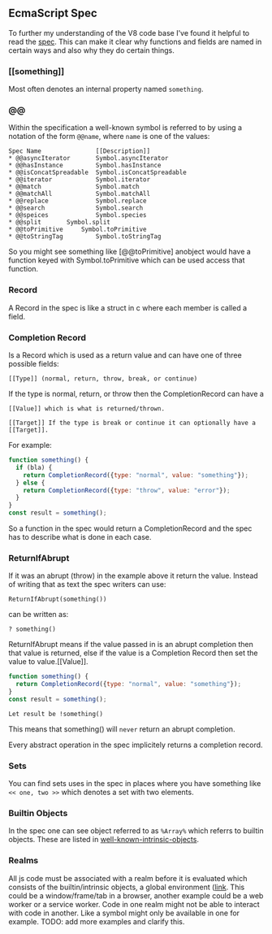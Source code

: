 ## EcmaScript Spec
To further my understanding of the V8 code base I've found it helpful to
read the [spec](https://tc39.es/ecma262/). This can make it clear why functions
and fields are named in certain ways and also why they do certain things.

### [[something]]
Most often denotes an internal property named `something`.

### @@
Within the specification a well-known symbol is referred to by using a notation
of the form `@@name`, where `name` is one of the values:
```
Spec Name               [[Description]]
* @@asyncIterator       Symbol.asyncIterator
* @@hasInstance         Symbol.hasInstance
* @@isConcatSpreadable  Symbol.isConcatSpreadable
* @@iterator            Symbol.iterator
* @@match               Symbol.match
* @@matchAll            Symbol.matchAll
* @@replace             Symbol.replace
* @@search              Symbol.search
* @@speices             Symbol.species
* @@split		Symbol.split
* @@toPrimitive		Symbol.toPrimitive
* @@toStringTag         Symbol.toStringTag
```
So you might see something like [@@toPrimitive] anobject would have a function
keyed with Symbol.toPrimitive which can be used access that function.

### Record
A Record in the spec is like a struct in c where each member is called a field.

### Completion Record
Is a Record which is used as a return value and can have one of three possible
fields:
```
[[Type]] (normal, return, throw, break, or continue)
```
If the type is normal, return, or throw then the CompletionRecord can have a

```
[[Value]] which is what is returned/thrown.
```
```
[[Target]] If the type is break or continue it can optionally have a [[Target]].
```

For example:
```js
function something() {
  if (bla) {
    return CompletionRecord({type: "normal", value: "something"});
  } else {
    return CompletionRecord({type: "throw", value: "error"});
  }
}
const result = something();
```
So a function in the spec would return a CompletionRecord and the spec has to
describe what is done in each case.

### ReturnIfAbrupt
If it was an abrupt (throw) in the example above it return the value. Instead
of writing that as text the spec writers can use:
```
ReturnIfAbrupt(something())
```
can be written as:
```
? something()
```
ReturnIfAbrupt means if the value passed in is an abrupt completion then
that value is returned, else if the value is a Completion Record then set the
value to value.[[Value]].

```js
function something() {
  return CompletionRecord({type: "normal", value: "something"});
}
const result = something();
```
```
Let result be !something()
```
This means that something() will `never` return an abrupt completion.

Every abstract operation in the spec implicitely returns a completion record.

### Sets
You can find sets uses in the spec in places where you have something like
`<< one, two >>` which denotes a set with two elements.

### Builtin Objects
In the spec one can see object referred to as `%Array%` which referrs to builtin
objects. These are listed in [well-known-intrinsic-objects](https://tc39.es/ecma262/#sec-well-known-intrinsic-objects).

### Realms
All js code must be associated with a realm before it is evaluated which consists
of the builtin/intrinsic objects, a global environment ([link](https://tc39.es/ecma262/#sec-code-realms).
This could be a window/frame/tab in a browser, another example could be a web
worker or a service worker. Code in one realm might not be able to interact with
code in another. Like a symbol might only be available in one for example.
TODO: add more examples and clarify this.

